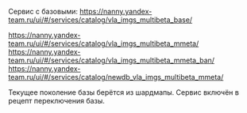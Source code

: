 Сервис с базовыми:
https://nanny.yandex-team.ru/ui/#/services/catalog/vla_imgs_multibeta_base/

https://nanny.yandex-team.ru/ui/#/services/catalog/vla_imgs_multibeta_mmeta/
https://nanny.yandex-team.ru/ui/#/services/catalog/vla_imgs_multibeta_mmeta_ban/
https://nanny.yandex-team.ru/ui/#/services/catalog/newdb_vla_imgs_multibeta_mmeta/

Текущее поколение базы берётся из шардмапы. Сервис включён в рецепт переключения базы.